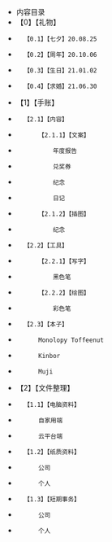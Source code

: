﻿- 内容目录
- 	【0】【礼物】
- 		【0.1】【七夕】20.08.25
- 		【0.2】【周年】20.10.06
- 		【0.3】【生日】21.01.02
- 		【0.4】【求婚】21.06.30
- 	【1】【手账】
- 		【2.1】【内容】
- 			【2.1.1】【文案】
- 				年度报告
- 				兑奖券
- 				纪念
- 				日记
- 			【2.1.2】【插图】
- 				纪念
- 		【2.2】【工具】
- 			【2.2.1】【写字】
- 				黑色笔
- 			【2.2.2】【绘图】
- 				彩色笔
- 		【2.3】【本子】
- 			Monolopy Toffeenut
- 			Kinbor
- 			Muji
- 	【2】【文件整理】
- 		【1.1】【电脑资料】
- 			自家用端	
- 			云平台端
- 		【1.2】【纸质资料】
- 			公司
- 			个人
- 		【1.3】【短期事务】
- 			公司
- 			个人
